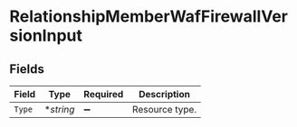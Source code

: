# RelationshipMemberWafFirewallVersionInput


## Fields

| Field              | Type               | Required           | Description        |
| ------------------ | ------------------ | ------------------ | ------------------ |
| `Type`             | **string*          | :heavy_minus_sign: | Resource type.     |
